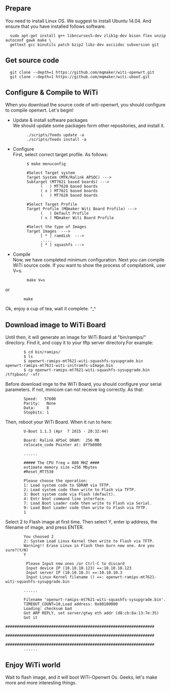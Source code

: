 Prepare
------
You need to install Linux OS. We suggest to install Ubuntu 14.04. And ensure that
you have installed follows software.

      sudo apt-get install g++ libncurses5-dev zlib1g-dev bison flex unzip autoconf gawk make \
      gettext gcc binutils patch bzip2 libz-dev asciidoc subversion git

Get source code
------
      git clone --depth=1 https://github.com/mqmaker/witi-openwrt.git
      git clone --depth=1 https://github.com/mqmaker/witi-uboot.git

Configure & Compile to WiTi
------
When you download the source code of witi-openwrt, you should configure to compile openwrt. 
Let's begin!

* Update & install software packages<br> 
We should update some packages form other repositories, and install it.

            ./scripts/feeds update -a
            ./scripts/feeds install -a

* Configure<br>
First, select correct target profile. As follows:

            $ make menuconfig
            
            #Select Target system
            Target System (MTK/Ralink APSOC) --->
            Subtarget (MT7621 based boards) --->
                  (   ) MT7620 based boards
                  ( x ) MT7621 based boards
                  (   ) MT7628 based boards
            
            #Select Target Profile
            Target Profile (MQmaker Witi Board Profile) --->
                  (   ) Default Profile
                  ( x ) MQmaker Witi Board Profile
            
            #Select the type of Images
            Target Images  --->
                  [ * ] ramdisk  --->
                  .....
                  [ * ] squashfs --->

* Compile<br>
Now, we have completed minimum configuration. Next you can compile WiTi source code.
If you want to show the process of compilationk, user V=s.

            make V=s
or

            make
Ok,  enjoy a cup of tea, wait it complete. ^_^

Download image to WiTi Board
------
Until then, it will generate an image for WiTi Board at "bin/ramips/" directory. 
Find it, and copy it to your tftp server directory.For example:

            $ cd bin/ramips/
            $ ls
            $ openwrt-ramips-mt7621-witi-squashfs-sysupgrade.bin   openwrt-ramips-mt7621-witi-initramfs-uImage.bin
            $ cp openwrt-ramips-mt7621-witi-squashfs-sysupgrade.bin /tftpboot/ -vfr
Before download imge to the WiTi Board, you should configure your serial parameters.
If not, minicom can not receive log correctly. As that:

            Speed:   57600
            Parity:   None
            Data:     8
            Stopbits: 1
Then, reboot your WiTi Board. When it run to here:

            U-Boot 1.1.3 (Apr  7 2015 - 20:32:44)
            
            Board: Ralink APSoC DRAM:  256 MB
            relocate_code Pointer at: 8ffb8000
            
            ......
            
            ##### The CPU freq = 880 MHZ #### 
            estimate memory size =256 Mbytes
            #Reset_MT7530
            
            Please choose the operation: 
            1: Load system code to SDRAM via TFTP. 
            2: Load system code then write to Flash via TFTP. 
            3: Boot system code via Flash (default).
            4: Entr boot command line interface.
            7: Load Boot Loader code then write to Flash via Serial. 
            9: Load Boot Loader code then write to Flash via TFTP. 
            1
Select 2 to Flash image at first time. Then select Y, enter ip address, 
the filename of image, and press ENTER.

            You choosed 2
            2: System Load Linux Kernel then write to Flash via TFTP. 
            Warning!! Erase Linux in Flash then burn new one. Are you sure?(Y/N)
            Y
            
             Please Input new ones /or Ctrl-C to discard
             Input device IP (10.10.10.123) ==:10.10.10.123
             Input server IP (10.10.10.3) ==:10.10.10.3
             Input Linux Kernel filename () ==: openwrt-ramips-mt7621-witi-squashfs-sysupgrade.bin
             
            ......
            
            Filename 'openwrt-ramips-mt7621-witi-squashfs-sysupgrade.bin'.
            TIMEOUT_COUNT=10,Load address: 0x80100000
            Loading: checksum bad
            Got ARP REPLY, set server/gtwy eth addr (d8:cb:8a:13:7e:35)
            Got it
            #################################################################
               #################################################################
               #################################################################
            ......

Enjoy WiTi world
------
Wait to flash image, and it will boot WiTi-Openwrt Os.
Geeks, let's make more and more interesting things.

